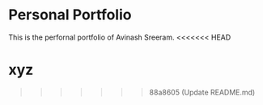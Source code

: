 # Personal Portfolio
This is the perfornal portfolio of Avinash Sreeram. 
<<<<<<< HEAD

xyz
=======
>>>>>>> 88a8605 (Update README.md)
